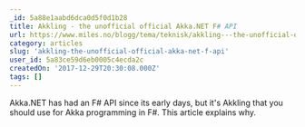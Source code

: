 ```yaml
---
_id: 5a88e1aabd6dca0d5f0d1b28
title: Akkling - the unofficial official Akka.NET F# API
url: https://www.miles.no/blogg/tema/teknisk/akkling---the-unofficial-official-akkanet-f-api
category: articles
slug: 'akkling-the-unofficial-official-akka-net-f-api'
user_id: 5a83ce59d6eb0005c4ecda2c
createdOn: '2017-12-29T20:30:08.000Z'
tags: []
---
```


Akka.NET has had an F# API since its early days, but it's Akkling that you should use for Akka programming in F#. This article explains why.
